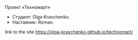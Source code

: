 Проект «Техномарт»

* Студент: Olga Kravchenko.
* Наставник: Roman.

link to the site
https://olga-kravchenko.github.io/technomart/

